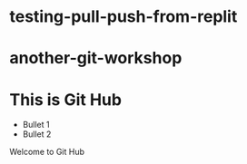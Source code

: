 # testing-pull-push-from-replit
# another-git-workshop

# This is Git Hub

- Bullet 1
- Bullet 2 

Welcome to Git Hub

